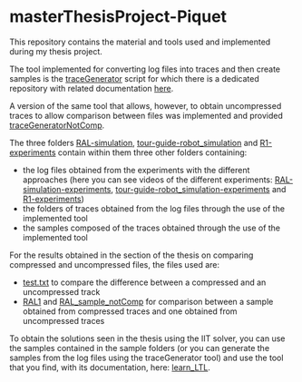 # masterThesisProject-Piquet

This repository contains the material and tools used and implemented during my thesis project.

The tool implemented for converting log files into traces and then create samples is the [traceGenerator](https://github.com/piquet8/masterThesisProject-Piquet/blob/main/traceGenerator.py) script for which there is a dedicated repository with related documentation [here](https://github.com/piquet8/TraceGenerator_Script).

A version of the same tool that allows, however, to obtain uncompressed traces to allow comparison between files was implemented and provided [traceGeneratorNotComp](https://github.com/piquet8/masterThesisProject-Piquet/blob/main/traceGeneratorNotComp.py).

The three folders [RAL-simulation](https://github.com/piquet8/masterThesisProject-Piquet/tree/main/RAL-simulation), [tour-guide-robot_simulation](https://github.com/piquet8/masterThesisProject-Piquet/tree/main/tour-guide-robot_simulation) and [R1-experiments](https://github.com/piquet8/masterThesisProject-Piquet/tree/main/R1-experiments) contain within them three other folders containing: 
- the log files obtained from the experiments with the different approaches (here you can see videos of the different experiments: [RAL-simulation-experiments](https://www.youtube.com/watch?v=dSbK80kEZ0k), [tour-guide-robot_simulation-experiments](https://www.youtube.com/watch?v=8L_4tDIS1Gs) and [R1-experiments](https://www.youtube.com/watch?v=qedEZL8t7cs))
- the folders of traces obtained from the log files through the use of the implemented tool
- the samples composed of the traces obtained through the use of the implemented tool

For the results obtained in the section of the thesis on comparing compressed and uncompressed files, the files used are: 
- [test.txt](https://github.com/piquet8/masterThesisProject-Piquet/blob/main/test.txt) to compare the difference between a compressed and an uncompressed track
- [RAL1](https://github.com/piquet8/masterThesisProject-Piquet/blob/main/RAL-simulation/samples/RAL1.json) and [RAL_sample_notComp](https://github.com/piquet8/masterThesisProject-Piquet/blob/main/RAL-simulation/samples/RAL_sample_notComp.json) for comparison between a sample obtained from compressed traces and one obtained from uncompressed traces

To obtain the solutions seen in the thesis using the IIT solver, you can use the samples contained in the sample folders (or you can generate the samples from the log files using the traceGenerator tool) and use the tool that you find, with its documentation, here: [learn_LTL](https://github.com/EnricoGhiorzi/learn_ltl.git).


